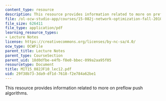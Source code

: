 ```yaml
---
content_type: resource
description: This resource provides information related to more on preflow push algorithms.
file: /ol-ocw-studio-app/courses/15-082j-network-optimization-fall-2010/29f38b733da9df1d7618f2e784a62be1_MIT15_082JF10_lec12.pdf
file_size: 626411
file_type: application/pdf
learning_resource_types:
- Lecture Notes
license: https://creativecommons.org/licenses/by-nc-sa/4.0/
ocw_type: OCWFile
parent_title: Lecture Notes
parent_type: CourseSection
parent_uid: 18d0dfbe-e4fb-f8e0-bbec-099a2aa95f05
resourcetype: Document
title: MIT15_082JF10_lec12.pdf
uid: 29f38b73-3da9-df1d-7618-f2e784a62be1
---
```

This resource provides information related to more on preflow push algorithms.